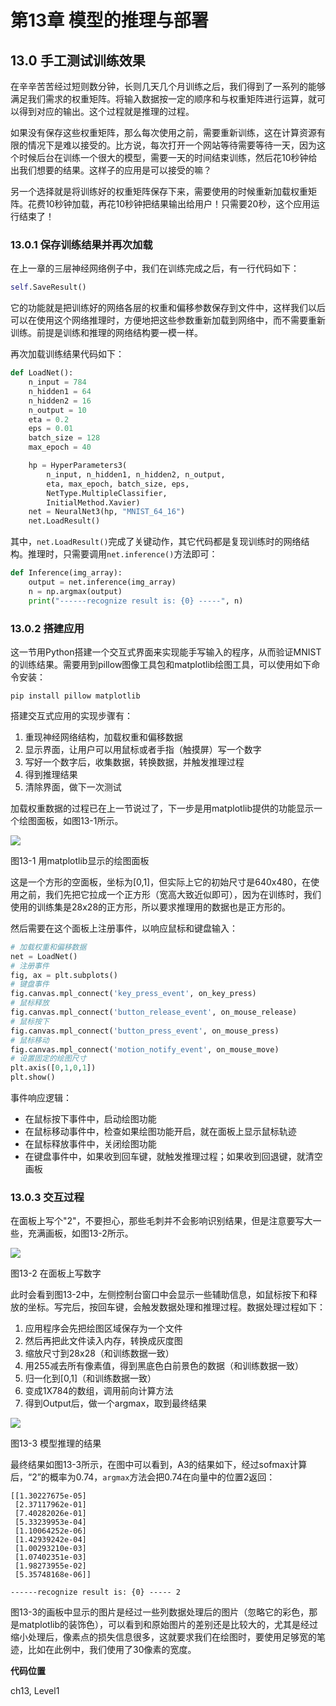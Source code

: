 <!--Copyright © Microsoft Corporation. All rights reserved.
  适用于[License](https://github.com/Microsoft/ai-edu/blob/master/LICENSE.md)版权许可-->

# 第13章 模型的推理与部署

## 13.0 手工测试训练效果

在辛辛苦苦经过短则数分钟，长则几天几个月训练之后，我们得到了一系列的能够满足我们需求的权重矩阵。将输入数据按一定的顺序和与权重矩阵进行运算，就可以得到对应的输出。这个过程就是推理的过程。

如果没有保存这些权重矩阵，那么每次使用之前，需要重新训练，这在计算资源有限的情况下是难以接受的。比方说，每次打开一个网站等待需要等待一天，因为这个时候后台在训练一个很大的模型，需要一天的时间结束训练，然后花10秒钟给出我们想要的结果。这样子的应用是可以接受的嘛？

另一个选择就是将训练好的权重矩阵保存下来，需要使用的时候重新加载权重矩阵。花费10秒钟加载，再花10秒钟把结果输出给用户！只需要20秒，这个应用运行结束了！

### 13.0.1 保存训练结果并再次加载

在上一章的三层神经网络例子中，我们在训练完成之后，有一行代码如下：

```Python
self.SaveResult()
```

它的功能就是把训练好的网络各层的权重和偏移参数保存到文件中，这样我们以后可以在使用这个网络推理时，方便地把这些参数重新加载到网络中，而不需要重新训练。前提是训练和推理的网络结构要一模一样。

再次加载训练结果代码如下：

```Python
def LoadNet():
    n_input = 784
    n_hidden1 = 64
    n_hidden2 = 16
    n_output = 10
    eta = 0.2
    eps = 0.01
    batch_size = 128
    max_epoch = 40

    hp = HyperParameters3(
        n_input, n_hidden1, n_hidden2, n_output, 
        eta, max_epoch, batch_size, eps, 
        NetType.MultipleClassifier, 
        InitialMethod.Xavier)
    net = NeuralNet3(hp, "MNIST_64_16")
    net.LoadResult()
``` 

其中，`net.LoadResult()`完成了关键动作，其它代码都是复现训练时的网络结构。推理时，只需要调用`net.inference()`方法即可：

```Python
def Inference(img_array):
    output = net.inference(img_array)
    n = np.argmax(output)
    print("------recognize result is: {0} -----", n)
```

### 13.0.2 搭建应用

这一节用Python搭建一个交互式界面来实现能手写输入的程序，从而验证MNIST的训练结果。需要用到pillow图像工具包和matplotlib绘图工具，可以使用如下命令安装：

```
pip install pillow matplotlib
```

搭建交互式应用的实现步骤有：

1. 重现神经网络结构，加载权重和偏移数据
2. 显示界面，让用户可以用鼠标或者手指（触摸屏）写一个数字
3. 写好一个数字后，收集数据，转换数据，并触发推理过程
4. 得到推理结果
5. 清除界面，做下一次测试

加载权重数据的过程已在上一节说过了，下一步是用matplotlib提供的功能显示一个绘图面板，如图13-1所示。

<img src="../Images/13/inference1.png" ch="500" />

图13-1 用matplotlib显示的绘图面板

这是一个方形的空面板，坐标为[0,1]，但实际上它的初始尺寸是640x480，在使用之前，我们先把它拉成一个正方形（宽高大致近似即可），因为在训练时，我们使用的训练集是28x28的正方形，所以要求推理用的数据也是正方形的。

然后需要在这个面板上注册事件，以响应鼠标和键盘输入：

```Python
# 加载权重和偏移数据
net = LoadNet()
# 注册事件
fig, ax = plt.subplots()
# 键盘事件
fig.canvas.mpl_connect('key_press_event', on_key_press)
# 鼠标释放
fig.canvas.mpl_connect('button_release_event', on_mouse_release)
# 鼠标按下
fig.canvas.mpl_connect('button_press_event', on_mouse_press)
# 鼠标移动
fig.canvas.mpl_connect('motion_notify_event', on_mouse_move)
# 设置固定的绘图尺寸
plt.axis([0,1,0,1])
plt.show()
```

事件响应逻辑：

- 在鼠标按下事件中，启动绘图功能
- 在鼠标移动事件中，检查如果绘图功能开启，就在面板上显示鼠标轨迹
- 在鼠标释放事件中，关闭绘图功能
- 在键盘事件中，如果收到回车键，就触发推理过程；如果收到回退键，就清空画板

### 13.0.3 交互过程

在面板上写个"2"，不要担心，那些毛刺并不会影响识别结果，但是注意要写大一些，充满画板，如图13-2所示。

<img src="../Images/13/inference2.png" ch="500" />

图13-2 在面板上写数字

此时会看到图13-2中，左侧控制台窗口中会显示一些辅助信息，如鼠标按下和释放的坐标。写完后，按回车键，会触发数据处理和推理过程。数据处理过程如下：

1. 应用程序会先把绘图区域保存为一个文件
2. 然后再把此文件读入内存，转换成灰度图
3. 缩放尺寸到28x28（和训练数据一致）
4. 用255减去所有像素值，得到黑底色白前景色的数据（和训练数据一致）
5. 归一化到[0,1]（和训练数据一致）
6. 变成1X784的数组，调用前向计算方法
7. 得到Output后，做一个argmax，取到最终结果

<img src="../Images/13/inference3.png" ch="500" />

图13-3 模型推理的结果

最终结果如图13-3所示，在图中可以看到，A3的结果如下，经过sofmax计算后，“2”的概率为0.74，`argmax`方法会把0.74在向量中的位置2返回：

```
[[1.30227675e-05]
 [2.37117962e-01]
 [7.40282026e-01]
 [5.33239953e-04]
 [1.10064252e-06]
 [1.42939242e-04]
 [1.00293210e-03]
 [1.07402351e-03]
 [1.98273955e-02]
 [5.35748168e-06]]

------recognize result is: {0} ----- 2
```

图13-3的画板中显示的图片是经过一些列数据处理后的图片（忽略它的彩色，那是matplotlib的装饰色），可以看到和原始图片的差别还是比较大的，尤其是经过缩小处理后，像素点的损失信息很多，这就要求我们在绘图时，要使用足够宽的笔迹，比如在此例中，我们使用了30像素的宽度。

**代码位置**

ch13, Level1
